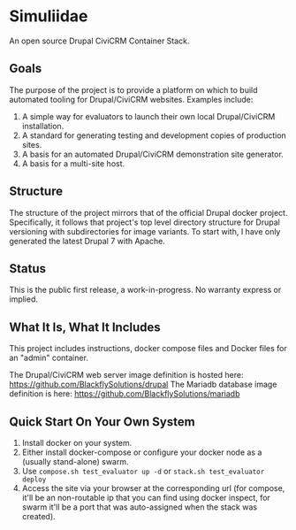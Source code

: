 # Simuliidae
An open source Drupal CiviCRM Container Stack.

## Goals
The purpose of the project is to provide a platform on which to build automated tooling for Drupal/CiviCRM websites. Examples include:
1. A simple way for evaluators to launch their own local Drupal/CiviCRM installation.
2. A standard for generating testing and development copies of production sites.
3. A basis for an automated Drupal/CiviCRM demonstration site generator.
4. A basis for a multi-site host.

## Structure
The structure of the project mirrors that of the official Drupal docker project. Specifically, it follows that project's top level directory structure for Drupal versioning with subdirectories for image variants. To start with, I have only generated the latest Drupal 7 with Apache.

## Status
This is the public first release, a work-in-progress. No warranty express or implied.

## What It Is, What It Includes
This project includes instructions, docker compose files and Docker files for an "admin" container. 

The Drupal/CiviCRM web server image definition is hosted here: https://github.com/BlackflySolutions/drupal
The Mariadb database image definition is here: https://github.com/BlackflySolutions/mariadb

## Quick Start On Your Own System
1. Install docker on your system.
2. Either install docker-compose or configure your docker node as a (usually stand-alone) swarm.
3. Use `compose.sh test_evaluator up -d` or `stack.sh test_evaluator deploy`
4. Access the site via your browser at the corresponding url (for compose, it'll be an non-routable ip that you can find using docker inspect, for swarm it'll be a port that was auto-assigned when the stack was created).
